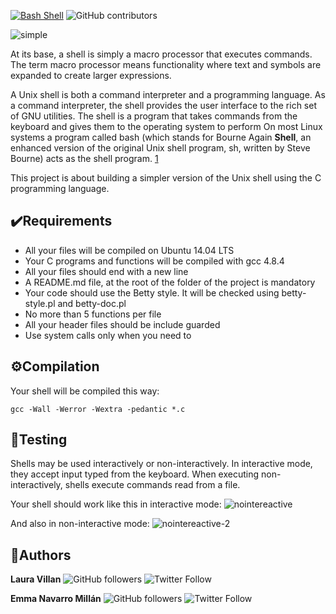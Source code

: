 [![Bash Shell](https://badges.frapsoft.com/bash/v1/bash.png?v=103)](https://github.com/ellerbrock/open-source-badges/)
![GitHub contributors](https://img.shields.io/github/contributors/emmanavarro/simple_shell?style=plastic)

![simple](https://user-images.githubusercontent.com/60374349/79060145-12505c00-7c47-11ea-8eaf-d625418da2ca.png)

At its base, a shell is simply a macro processor that executes commands. The term macro processor means functionality where text and symbols are expanded to create larger expressions.

A Unix shell is both a command interpreter and a programming language. As a command interpreter, the shell provides the user interface to the rich set of GNU utilities. The shell is a program that takes commands from the keyboard and gives them to the operating system to perform On most Linux systems a program called bash (which stands for Bourne Again **Shell**, an enhanced version of the original Unix shell program, sh, written by Steve Bourne) acts as the shell program. [1](http://linuxcommand.org/lc3_lts0010.php)

This project is about building a simpler version of the Unix shell using the C programming language.

## :heavy_check_mark:Requirements
* All your files will be compiled on Ubuntu 14.04 LTS
* Your C programs and functions will be compiled with gcc 4.8.4
* All your files should end with a new line
* A README.md file, at the root of the folder of the project is mandatory
* Your code should use the Betty style. It will be checked using betty-style.pl and betty-doc.pl
* No more than 5 functions per file
* All your header files should be include guarded
* Use system calls only when you need to

## ⚙Compilation 

Your shell will be compiled this way:

`gcc -Wall -Werror -Wextra -pedantic *.c`

## 📑Testing

Shells may be used interactively or non-interactively. In interactive mode, they accept input typed from the keyboard. When executing non-interactively, shells execute commands read from a file.

Your shell should work like this in interactive mode:
![nointereactive](https://user-images.githubusercontent.com/60374349/79060512-7a08a600-7c4b-11ea-951b-e519a943d79f.png)

And also in non-interactive mode:
![nointereactive-2](https://user-images.githubusercontent.com/60374349/79060514-82f97780-7c4b-11ea-9a12-194710945f75.png)

## 🚀Authors

**Laura Villan** ![GitHub followers](https://img.shields.io/github/followers/laucavv?label=Follow&style=social)
![Twitter Follow](https://img.shields.io/twitter/follow/laucavv23?label=%40laucavv23&style=social)

**Emma Navarro Millán** ![GitHub followers](https://img.shields.io/github/followers/emmanavarro?label=Follow&style=social)
![Twitter Follow](https://img.shields.io/twitter/follow/Ayy_Emma?label=%40Ayy_Emma&style=social)
